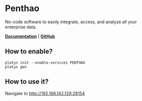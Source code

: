 # Penthao

No-code software to easily integrate, access, and analyze all your enterprise data.

**[Documentation](https://help.hitachivantara.com/Documentation/Pentaho/9.2/)** | **[GitHub](https://github.com/pentaho)**

## How to enable?

```
platys init --enable-services PENTHAO
platys gen
```

## How to use it?

Navigate to <http://192.168.142.129:28154>